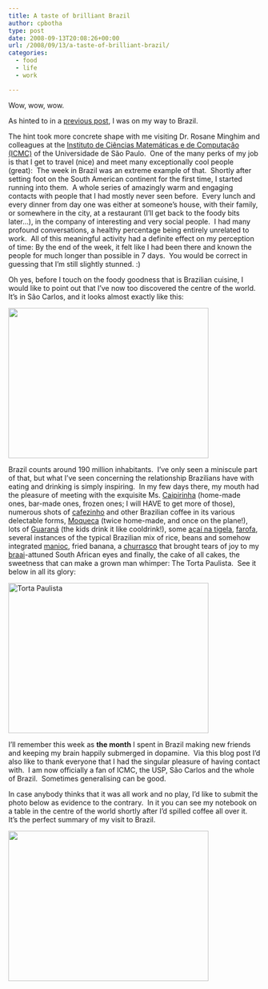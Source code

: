 ```yaml
---
title: A taste of brilliant Brazil
author: cpbotha
type: post
date: 2008-09-13T20:08:26+00:00
url: /2008/09/13/a-taste-of-brilliant-brazil/
categories:
  - food
  - life
  - work

---
```

Wow, wow, wow.

As hinted to in a [previous post][1], I was on my way to Brazil.

The hint took more concrete shape with me visiting Dr. Rosane Minghim and colleagues at the [Instituto de Ciências Matemáticas e de Computação (ICMC)][2] of the Universidade de São Paulo.  One of the many perks of my job is that I get to travel (nice) and meet many exceptionally cool people (great):  The week in Brazil was an extreme example of that.  Shortly after setting foot on the South American continent for the first time, I started running into them.  A whole series of amazingly warm and engaging contacts with people that I had mostly never seen before.  Every lunch and every dinner from day one was either at someone&#8217;s house, with their family, or somewhere in the city, at a restaurant (I&#8217;ll get back to the foody bits later&#8230;), in the company of interesting and very social people.  I had many profound conversations, a healthy percentage being entirely unrelated to work.  All of this meaningful activity had a definite effect on my perception of time: By the end of the week, it felt like I had been there and known the people for much longer than possible in 7 days.  You would be correct in guessing that I&#8217;m still slightly stunned. :)

Oh yes, before I touch on the foody goodness that is Brazilian cuisine, I would like to point out that I&#8217;ve now too discovered the centre of the world.  It&#8217;s in São Carlos, and it looks almost exactly like this:

[<img class="alignnone" src="http://lh4.ggpht.com/cpbotha/SML7xUgElgI/AAAAAAAADNc/Z2oKDrPnTkE/s400/IMG_3916.JPG" alt="" width="400" height="300" />][3]

Brazil counts around 190 million inhabitants.  I&#8217;ve only seen a miniscule part of that, but what I&#8217;ve seen concerning the relationship Brazilians have with eating and drinking is simply inspiring.  In my few days there, my mouth had the pleasure of meeting with the exquisite Ms. [Caipirinha][4] (home-made ones, bar-made ones, frozen ones; I will HAVE to get more of those), numerous shots of [cafezinho][5] and other Brazilian coffee in its various delectable forms, [Moqueca][6] (twice home-made, and once on the plane!), lots of [Guaraná][7] (the kids drink it like cooldrink!), some [açaí na tigela][8], [farofa][9], several instances of the typical Brazilian mix of rice, beans and somehow integrated [manioc][10], fried banana, a [churrasco][11] that brought tears of joy to my [braai][12]-attuned South African eyes and finally, the cake of all cakes, the sweetness that can make a grown man whimper: The Torta Paulista.  See it below in all its glory:

[<img class="alignnone" src="http://lh3.ggpht.com/cpbotha/SML7v_vNHLI/AAAAAAAADNU/A1Aijbu_zi0/s400/IMG_3993.JPG" alt="Torta Paulista" width="400" height="300" />][13]

I&#8217;ll remember this week as **the month** I spent in Brazil making new friends and keeping my brain happily submerged in dopamine.  Via this blog post I&#8217;d also like to thank everyone that I had the singular pleasure of having contact with.  I am now officially a fan of ICMC, the USP, São Carlos and the whole of Brazil.  Sometimes generalising can be good.

In case anybody thinks that it was all work and no play, I&#8217;d like to submit the photo below as evidence to the contrary.  In it you can see my notebook on a table in the centre of the world shortly after I&#8217;d spilled coffee all over it.  It&#8217;s the perfect summary of my visit to Brazil.

[<img class="alignnone" src="http://lh3.ggpht.com/cpbotha/SML7vHlMpaI/AAAAAAAADNM/zDDDXwtPhQI/s400/IMG_4010.JPG" alt="" width="400" height="300" />][14]

 [1]: http://cpbotha.net/2008/08/23/life-update/ "previous blog post with hint"
 [2]: http://www.icmc.usp.br/ "ICMC website"
 [3]: http://picasaweb.google.com/lh/photo/bdgOy_fmUgpThcE0wm9dhQ
 [4]: http://en.wikipedia.org/wiki/Caipirinha "Wikipedia article on Caipirinha"
 [5]: http://www.maria-brazil.org/brazilian_cafezinho.htm "cafezinho, i want one now!"
 [6]: http://en.wikipedia.org/wiki/Moqueca "Wikipedia article on Moqueca"
 [7]: http://en.wikipedia.org/wiki/Guarana "Wikipedia on guaraná"
 [8]: http://en.wikipedia.org/wiki/A%C3%A7a%C3%AD_na_tigela "wikipedia on acai"
 [9]: http://en.wikipedia.org/wiki/Farofa "wikipedia has an article on farofa?!"
 [10]: http://en.wikipedia.org/wiki/Cassava "manioc at wikipedia"
 [11]: http://http://en.wikipedia.org/wiki/Churrasco "wikipedia on churrasco"
 [12]: http://en.wikipedia.org/wiki/Braai "so, what's a braai?"
 [13]: http://picasaweb.google.com/lh/photo/OK6qEx2KkAdmyr1E3NBVhA
 [14]: http://picasaweb.google.com/lh/photo/JTV452UP2jRoGG1_vXWntQ
